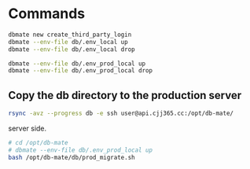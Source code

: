 # Commands

```bash
dbmate new create_third_party_login
dbmate --env-file db/.env_local up
dbmate --env-file db/.env_local drop
```

```bash
dbmate --env-file db/.env_prod_local up
dbmate --env-file db/.env_prod_local drop
```

## Copy the db directory to the production server

```bash
rsync -avz --progress db -e ssh user@api.cjj365.cc:/opt/db-mate/
```

server side.

```bash
# cd /opt/db-mate
# dbmate --env-file db/.env_prod_local up
bash /opt/db-mate/db/prod_migrate.sh
```
